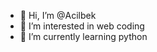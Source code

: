 - 👋 Hi, I’m @Acilbek
- 👀 I’m interested in web coding
- 🌱 I’m currently learning python

<!---
Acilbek/Acilbek is a ✨ special ✨ repository because its `README.md` (this file) appears on your GitHub profile.
You can click the Preview link to take a look at your changes.
--->
